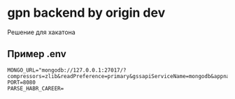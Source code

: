 # gpn backend by origin dev

Решение для хакатона

## Пример .env

```
MONGO_URL="mongodb://127.0.0.1:27017/?compressors=zlib&readPreference=primary&gssapiServiceName=mongodb&appname=MongoDB%20Compass&ssl=false"
PORT=8080
PARSE_HABR_CAREER=
```